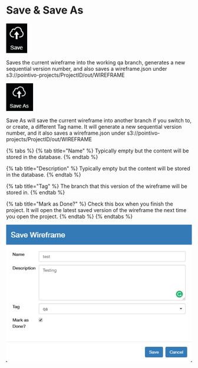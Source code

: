 # Save & Save As

![](../.gitbook/assets/save-button.png)

Saves the current wireframe into the working qa branch, generates a new sequential version number, and also saves a wireframe.json under s3://pointivo-projects/ProjectID/out/WIREFRAME



![](../.gitbook/assets/save-as-button.png)

Save As will save the current wireframe into another branch if you switch to, or create, a different Tag name. It will generate a new sequential version number, and it also saves a wireframe.json under s3://pointivo-projects/ProjectID/out/WIREFRAME

{% tabs %}
{% tab title="Name" %}
Typically empty but the content will be stored in the database.
{% endtab %}

{% tab title="Description" %}
Typically empty but the content will be stored in the database.
{% endtab %}

{% tab title="Tag" %}
The branch that this version of the wireframe will be stored in.
{% endtab %}

{% tab title="Mark as Done?" %}
Check this box when you finish the project. It will open the latest saved version of the wireframe the next time you open the project.
{% endtab %}
{% endtabs %}

![](../.gitbook/assets/save_as.png)



